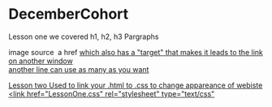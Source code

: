 # DecemberCohort
Lesson one 
we covered h1, h2, h3
Pargraphs <p>
image source <img src> 
a href <a href> which also has a "target" that makes it leads to the link on another window
<br> another line can use as many as you want

Lesson two
Used to link your .html to .css to change appareance of webiste <link href="LessonOne.css" rel="stylesheet" type="text/css" 

